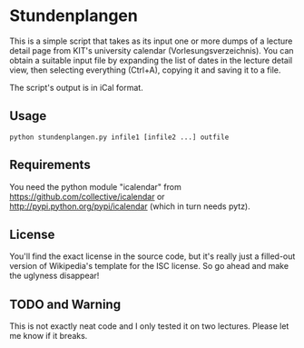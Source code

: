 Stundenplangen
==============

This is a simple script that takes as its input one or more dumps of a lecture detail page from KIT's university calendar (Vorlesungsverzeichnis). You can obtain a suitable input file by expanding the list of dates in the lecture detail view, then selecting everything (Ctrl+A), copying it and saving it to a file.

The script's output is in iCal format.

Usage
-----

	python stundenplangen.py infile1 [infile2 ...] outfile

Requirements
------------

You need the python module "icalendar" from https://github.com/collective/icalendar or http://pypi.python.org/pypi/icalendar (which in turn needs pytz).

License
-------

You'll find the exact license in the source code, but it's really just a filled-out version of Wikipedia's template for the ISC license. So go ahead and make the uglyness disappear!

TODO and Warning
----------------

This is not exactly neat code and I only tested it on two lectures. Please let me know if it breaks.
